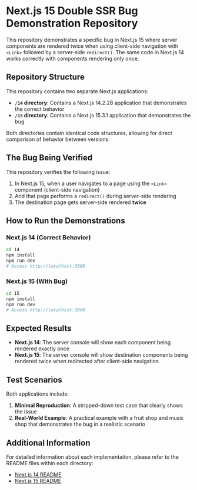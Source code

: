# Next.js 15 Double SSR Bug Demonstration Repository

This repository demonstrates a specific bug in Next.js 15 where server components are rendered twice when using client-side navigation with `<Link>` followed by a server-side `redirect()`. The same code in Next.js 14 works correctly with components rendering only once.

## Repository Structure

This repository contains two separate Next.js applications:

- **`/14` directory**: Contains a Next.js 14.2.28 application that demonstrates the correct behavior
- **`/15` directory**: Contains a Next.js 15.3.1 application that demonstrates the bug

Both directories contain identical code structures, allowing for direct comparison of behavior between versions.

## The Bug Being Verified

This repository verifies the following issue:

1. In Next.js 15, when a user navigates to a page using the `<Link>` component (client-side navigation)
2. And that page performs a `redirect()` during server-side rendering
3. The destination page gets server-side rendered **twice**

## How to Run the Demonstrations

### Next.js 14 (Correct Behavior)

```bash
cd 14
npm install
npm run dev
# Access http://localhost:3000
```

### Next.js 15 (With Bug)

```bash
cd 15
npm install
npm run dev
# Access http://localhost:3000
```

## Expected Results

- **Next.js 14**: The server console will show each component being rendered exactly once
- **Next.js 15**: The server console will show destination components being rendered twice when redirected after client-side navigation

## Test Scenarios

Both applications include:

1. **Minimal Reproduction**: A stripped-down test case that clearly shows the issue
2. **Real-World Example**: A practical example with a fruit shop and music shop that demonstrates the bug in a realistic scenario

## Additional Information

For detailed information about each implementation, please refer to the README files within each directory:

- [Next.js 14 README](/14/README.md)
- [Next.js 15 README](/15/README.md)

